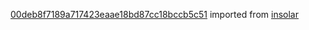 [00deb8f7189a717423eaae18bd87cc18bccb5c51](https://github.com/insolar/insolar/commit/00deb8f7189a717423eaae18bd87cc18bccb5c51) imported from [insolar](https://github.com/insolar/insolar)
